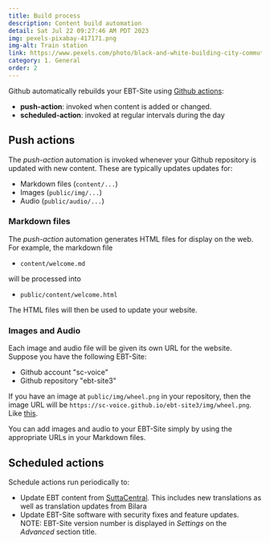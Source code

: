 ```yaml
---
title: Build process
description: Content build automation
detail: Sat Jul 22 09:27:46 AM PDT 2023
img: pexels-pixabay-417171.png
img-alt: Train station
link: https://www.pexels.com/photo/black-and-white-building-city-commuter-417171/
category: 1. General
order: 2
---
```


Github automatically rebuilds your EBT-Site using 
[Github actions](https://github.com/features/actions):

* **push-action**: invoked when content is added or changed.
* **scheduled-action**: invoked at regular intervals during the day

## Push actions

The *push-action* automation is invoked whenever your Github repository is updated
with new content. These are typically updates updates for:

* Markdown files (```content/...```)
* Images (```public/img/...```)
* Audio (```public/audio/...```)

### Markdown files
The *push-action* automation generates HTML files for display on the web.
For example, the markdown file 

* ```content/welcome.md``` 

will be processed into 

* ```public/content/welcome.html```

The HTML files will then be used to update your website.

### Images and Audio
Each image and audio file will be given its own URL for the website.
Suppose you have the following EBT-Site:

* Github account "sc-voice"
* Github repository "ebt-site3"

If you have an image at ```public/img/wheel.png``` in your repository, then
the image URL will be ```https://sc-voice.github.io/ebt-site3/img/wheel.png```.
Like [this](https://sc-voice.github.io/ebt-site3/img/wheel.png).

You can add images and audio to your EBT-Site simply by using the appropriate
URLs in your Markdown files.

## Scheduled actions

Schedule actions run periodically to:

* Update EBT content from [SuttaCentral](https://suttacentral.net). This includes new translations as well as translation updates from Bilara
* Update EBT-Site software with security fixes and feature updates. NOTE: EBT-Site version number is displayed in *Settings* on the *Advanced* section title.
